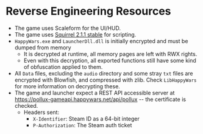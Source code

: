 # Reverse Engineering Resources

- The game uses Scaleform for the UI/HUD.
- The game uses [Squirrel 2.1.1 stable](http://www.squirrel-lang.org/) for scripting.
- `HappyWars.exe` and `LauncherDll.dll` is initially encrypted and must be dumped from memory
  - It is decrypted at runtime, all memory pages are left with RWX rights.
  - Even with this decryption, all exported functions still have some kind of obfuscation applied to them.
- All `Data` files, excluding the `audio` directory and some stray `txt` files are encrypted with Blowfish, and compressed with zlib. Check `LibHappyWars` for more information on decrypting these.
- The game and launcher expect a REST API accessible server at https://pollux-gameapi.happywars.net/api/pollux -- the certificate is checked.
  - Headers sent:
    - `X-Identifier`: Steam ID as a 64-bit integer
    - `P-Authorization`: The Steam auth ticket

